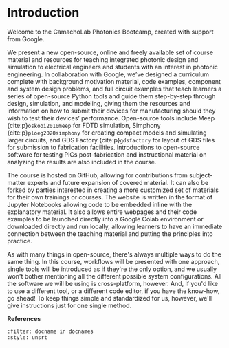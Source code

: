 # Introduction

Welcome to the CamachoLab Photonics Bootcamp, created with support from Google.

We present a new open-source, online and freely available set of course
material and resources for teaching integrated photonic design and simulation
to electrical engineers and students with an interest in photonic engineering.
In collaboration with Google, we’ve designed a curriculum complete with
background motivation material, code examples, component and system design
problems, and full circuit examples that teach learners a series of open-source
Python tools and guide them step-by-step through design, simulation, and
modeling, giving them the resources and information on how to submit their
devices for manufacturing should they wish to test their devices’ performance.
Open-source tools include Meep {cite:p}`oskooi2010meep` for FDTD simulation,
Simphony {cite:p}`ploeg2020simphony` for creating compact models and simulating
larger circuits, and GDS Factory {cite:p}`gdsfactory` for layout of GDS files
for submission to fabrication facilities. Introductions to open-source software
for testing PICs post-fabrication and instructional material on analyzing the
results are also included in the course. 

The course is hosted on GitHub, allowing for contributions from subject-matter
experts and future expansion of covered material. It can also be forked by
parties interested in creating a more customized set of materials for their own
trainings or courses. The website is written in the format of Jupyter Notebooks
allowing code to be embedded inline with the explanatory material. It also
allows entire webpages and their code examples to be launched directly into a
Google Colab environment or downloaded directly and run locally, allowing
learners to have an immediate connection between the teaching material and
putting the principles into practice. 

As with many things in open-source, there's always multiple ways to do the same
thing. In this course, workflows will be presented with one approach, single
tools will be introduced as if they're the only option, and we usually won't
bother mentioning all the different possible system configurations. All the
software we will be using is cross-platform, however. And, if you'd like to
use a different tool, or a different code editor, if you have the know-how, go
ahead! To keep things simple and standardized for us, however, we'll give
instructions just for one single method.

**References**

```{bibliography}
:filter: docname in docnames
:style: unsrt
```  